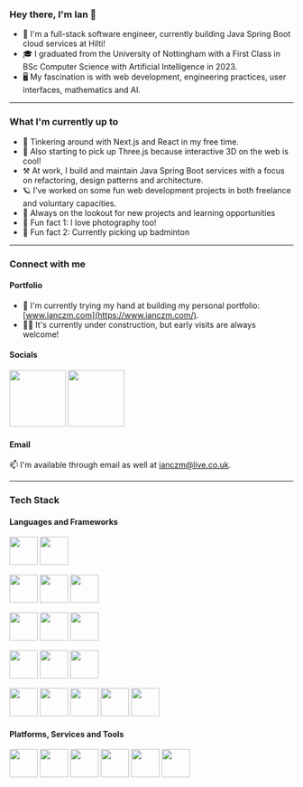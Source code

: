 ### Hey there, I'm Ian 👋

- 💼 I'm a full-stack software engineer, currently building Java Spring Boot cloud services at Hilti!
- 🎓 I graduated from the University of Nottingham with a First Class in BSc Computer Science with Artificial Intelligence in 2023.
- 🖥️ My fascination is with web development, engineering practices, user interfaces, mathematics and AI.

---

### What I'm currently up to

- 💎 Tinkering around with Next.js and React in my free time.
- 🌱 Also starting to pick up Three.js because interactive 3D on the web is cool!
- ⚒️ At work, I build and maintain Java Spring Boot services with a focus on refactoring, design patterns and architecture.
- 🪐 I've worked on some fun web development projects in both freelance and voluntary capacities.
- 👀 Always on the lookout for new projects and learning opportunities
- 📸 Fun fact 1: I love photography too!
- 🏸 Fun fact 2: Currently picking up badminton

---

### Connect with me

#### Portfolio

- 🏡 I'm currently trying my hand at building my personal portfolio: [www.ianczm.com](https://www.ianczm.com/).
- 👷‍♂️ It's currently under construction, but early visits are always welcome!

#### Socials

<a href="https://www.instagram.com/ianczm/"><img width="100px" src="https://img.shields.io/badge/Instagram-E4405F?style=for-the-badge&logo=instagram&logoColor=white" /></a>
<a href="https://www.linkedin.com/in/ianczm/"><img width="100px" src="https://img.shields.io/badge/LinkedIn-0077B5?style=for-the-badge&logo=linkedin&logoColor=white" /></a>

#### Email

📫 I'm available through email as well at [ianczm@live.co.uk](mailto:ianczm@live.co.uk).

---

### Tech Stack

#### Languages and Frameworks

<p float="left">
  <img width="50px" src="https://cdn.jsdelivr.net/gh/devicons/devicon@latest/icons/java/java-original.svg" />
  <img width="50px" src="https://cdn.jsdelivr.net/gh/devicons/devicon@latest/icons/spring/spring-original.svg" />
</p>
<p float="left">
  <img width="50px" src="https://cdn.jsdelivr.net/gh/devicons/devicon@latest/icons/nextjs/nextjs-original.svg" />
  <img width="50px" src="https://cdn.jsdelivr.net/gh/devicons/devicon@latest/icons/react/react-original.svg" />
  <img width="50px" src="https://cdn.jsdelivr.net/gh/devicons/devicon/icons/vuejs/vuejs-original.svg" />
</p>
<p float="left">
  <img width="50px" src="https://cdn.jsdelivr.net/gh/devicons/devicon/icons/python/python-original.svg" />
  <img width="50px" src="https://cdn.jsdelivr.net/gh/devicons/devicon@latest/icons/php/php-original.svg" />
  <img width="50px" src="https://cdn.jsdelivr.net/gh/devicons/devicon@latest/icons/laravel/laravel-original.svg" />
</p>
<p float="left">
  <img width="50px" src="https://cdn.jsdelivr.net/gh/devicons/devicon/icons/c/c-original.svg" />
  <img width="50px" src="https://cdn.jsdelivr.net/gh/devicons/devicon@latest/icons/csharp/csharp-plain.svg" />
  <img width="50px" src="https://cdn.jsdelivr.net/gh/devicons/devicon@latest/icons/unity/unity-original.svg" />
</p>
<p float="left">
  <img width="50px" src="https://cdn.jsdelivr.net/gh/devicons/devicon/icons/javascript/javascript-original.svg" />
  <img width="50px" src="https://cdn.jsdelivr.net/gh/devicons/devicon/icons/typescript/typescript-original.svg" />
  <img width="50px" src="https://cdn.jsdelivr.net/gh/devicons/devicon/icons/html5/html5-original.svg" />
  <img width="50px" src="https://cdn.jsdelivr.net/gh/devicons/devicon/icons/css3/css3-original.svg" />
  <img width="50px" src="https://cdn.jsdelivr.net/gh/devicons/devicon@latest/icons/sass/sass-original.svg" />
</p>

#### Platforms, Services and Tools

<p float="left">
  <img width="50px" src="https://cdn.jsdelivr.net/gh/devicons/devicon@latest/icons/amazonwebservices/amazonwebservices-plain-wordmark.svg" />
  <img width="50px" src="https://cdn.jsdelivr.net/gh/devicons/devicon/icons/firebase/firebase-plain.svg" />
  <img width="50px" src="https://cdn.jsdelivr.net/gh/devicons/devicon@latest/icons/figma/figma-original.svg" />
  <img width="50px" src="https://cdn.jsdelivr.net/gh/devicons/devicon@latest/icons/gitlab/gitlab-original.svg" />
  <img width="50px" src="https://cdn.jsdelivr.net/gh/devicons/devicon@latest/icons/postgresql/postgresql-plain.svg" />
  <img width="50px" src="https://cdn.jsdelivr.net/gh/devicons/devicon@latest/icons/mysql/mysql-original.svg" />
</p>

<!--
**ianczm/ianczm** is a ✨ _special_ ✨ repository because its `README.md` (this file) appears on your GitHub profile.

Here are some ideas to get you started:

- 🔭 I’m currently working on ...
- 🌱 I’m currently learning ...
- 👯 I’m looking to collaborate on ...
- 🤔 I’m looking for help with ...
- 💬 Ask me about ...
- 📫 How to reach me: ...
- 😄 Pronouns: ...
- ⚡ Fun fact: ...
-->
